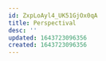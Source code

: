 ```yaml
---
id: ZxpLoAyl4_UK51GjOx0qA
title: Perspectival
desc: ''
updated: 1643723096356
created: 1643723096356
---
```


